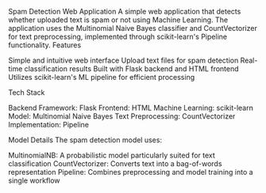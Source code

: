 Spam Detection Web Application
A simple web application that detects whether uploaded text is spam or not using Machine Learning. The application uses the Multinomial Naive Bayes classifier and CountVectorizer for text preprocessing, implemented through scikit-learn's Pipeline functionality.
Features

Simple and intuitive web interface
Upload text files for spam detection
Real-time classification results
Built with Flask backend and HTML frontend
Utilizes scikit-learn's ML pipeline for efficient processing

Tech Stack

Backend Framework: Flask
Frontend: HTML
Machine Learning: scikit-learn
Model: Multinomial Naive Bayes
Text Preprocessing: CountVectorizer
Implementation: Pipeline

Model Details
The spam detection model uses:

MultinomialNB: A probabilistic model particularly suited for text classification
CountVectorizer: Converts text into a bag-of-words representation
Pipeline: Combines preprocessing and model training into a single workflow
